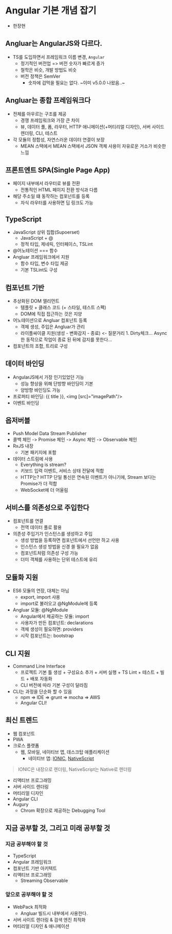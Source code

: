 # Angular 기본 개념 잡기
- 한장현

## Angluar는 AngularJS와 다르다.
- TS를 도입하면서 프레임워크 이름 변경, `Angular`
  - 정기적인 버전업 => 버전 숫자가 빠르게 증가
  - 철학은 비슷, 개발 방법도 비슷
  - 버전 정책은 SemVer
    - 숫자에 겁먹을 필요는 없다. ~이미 v5.0.0 나왔음..~

## Angluar는 종합 프레임워크다
- 전체를 아우르는 구조를 제공
  - 경쟁 프레임워크와 가장 큰 차이
  - 뷰, 데이터 풀, 폼, 라우터, HTTP 애니메이션(+머티리얼 디자인), 서버 사이드 렌더링, CLI, 테스트
- 각 모듈의 정합성, 자연스러운 데이터 연결이 보장
  - MEAN 스택에서 MEAN 스택에서 JSON 객체 사용이 자유로운 거소가 비슷한 느낌

## 프론트엔트 SPA(Single Page App)
- 페이지 내부에서 라우터로 뷰를 전환
  - 전통적인 HTML 페이지 전환 방식과 다름
- 해당 주소일 떄 동작하는 컴포넌트를 등록
  - 자식 라우터를 사용하면 딥 링크도 가능

## TypeScript
- JavaScript 상위 집합(Supoerset)
  - JavaScript + @
  - 정적 타입, 제네릭, 인터페이스, TSLint
- @어노테이션 === 함수
- Angluar 프레임워크에서 지원
  - 함수 타입, 변수 타입 제공
  - 기본 TSLint도 구성

## 컴포넌트 기반
- 추상화된 DOM 엘리먼트
  - 템플릿 + 클래스 코드 (+ 스타일, 테스트 스펙)
  - DOM에 직접 접근하는 것은 지양
- 어노테이션으로 Angluar 컴포넌트 등록
  - 객체 생성, 주입은 Angluar가 관리
  - 라이플싸이클 지원(생성 - 변화감지 - 종료) <- 질문거리 1. Dirty체크... Async 한 동작으로 작업이 종료 된 뒤에 감지를 못한다...
- 컴포넌트의 조합, 트리로 구성

## 데이터 바인딩
- AngularJS에서 가장 인기있었던 기능
  - 성능 향상을 위해 단방향 바인딩이 기본
  - 양방향 바인딩도 가능
- 프로퍼티 바인딩: <span>{{ title }}</span>, <img [src]="imagePath"/>
- 이벤트 바인딩

## 옵저버블
- Push Model Data Stream Publisher
- 콜백 체인 -> Promise 체인 -> Async 체인 -> Observable 체인
- RxJS 내장
  - 기본 패키지에 포함
- 데이터 스트림에 사용
  - Everything is stream?
  - 키보드 입력 이벤트, 서비스 상태 전달에 적합
  - HTTP는? HTTP 단일 통신은 연속된 이벤트가 아니기에, Stream 보다는 Promise가 더 적합
  - WebSocket에 더 어울림

## 서비스를 의존성으로 주입한다
- 컴포넌트를 연결
  - 전역 데이터 풀로 활용
- 의존성 주입기가 인스턴스를 생성하고 주입
  - 생성 방법을 등록하면 컴포넌트에서 선언만 하고 사용
  - 인스턴스 생성 방법을 신경 쓸 필요가 없음
  - 컴포넌트처럼 의존성 구성 가능
  - 더미 객체를 사용하는 단위 테스트에 유리

## 모듈화 지원
- ES6 모듈의 연장, 대체는 아님
  - export, import 사용
  - import로 불러오고 @NgModule에 등록
- Angluar 모듈: @NgModule
  - Angular에서 제공하는 모듈: import
  - 사용자가 만든 컴포넌트: declarations
  - 객체 생성이 필요하면: providers
  - 시작 컴포넌트는: bootstrap

## CLI 지원
- Command Line Interface
  - 프로젝트 기본 틀 생성 + 구성요소 추가 + 서버 실행 + TS Lint + 테스트 + 빌드 + 배포 자동화
  - CLI 버전에 따라 기본 구성이 달라짐
- CLI는 과정을 단순화 할 수 있음
  - npm => IDE => grunt => mocha => AWS
  - Angular CLI!

## 최신 트렌드
- 웹 컴포넌트
- PWA
- 크로스 플랫폼
  - 웹, 모바일, 네이티브 앱, 데스크탑 애플리케이션
    - 네이티브 앱: [IONIC](https://ionicframework.com/), [NativeScript](https://www.nativescript.org/nativescript-is-how-you-build-native-mobile-apps-with-angular)

> IONIC은 내장으로 렌더링, NativeScript는 Native로 렌더링

- 리액티브 프로그래밍
- 서버 사이드 렌더링
- 머티리얼 디자인
- Angular CLI
- Augury
  - Chrom 확장으로 제공하는 Debugging Tool

## 지금 공부할 것, 그리고 미래 공부할 것

### 지금 공부해야 할 것
- TypeScript
- Angular 프레임워크
- 컴포넌트 기반 아키텍트
- 리액티브 프로그래밍
  - Streaming Observable

### 앞으로 공부해야 할 것
- WebPack 최적화
  - Angluar 빌드시 내부에서 사용한다.
- 서버 사이트 렌더링 & 검색 엔진 최적화
- 머티리얼 디자인 & 애니메이션
